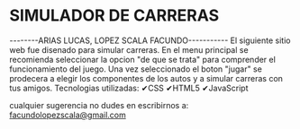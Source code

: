 # SIMULADOR DE CARRERAS 
--------ARIAS LUCAS, LOPEZ SCALA FACUNDO-----------
El siguiente sitio web fue disenado para simular carreras. En el menu principal se recomienda seleccionar la opcion "de que se trata" para comprender el funcionamiento del juego. Una vez seleccionado el boton "jugar" se prodecera a elegir los componentes de los autos y a simular carreras con tus amigos.
Tecnologias utilizadas:
✔CSS
✔HTML5
✔JavaScript

cualquier sugerencia no dudes en escribirnos a: facundolopezscala@gmail.com
